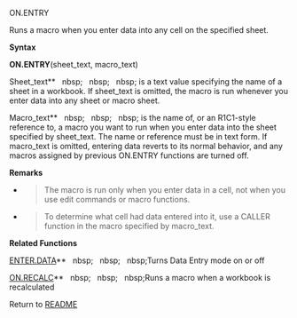 ON.ENTRY

Runs a macro when you enter data into any cell on the specified sheet.

**Syntax**

**ON.ENTRY**(sheet\_text, macro\_text)

Sheet\_text**&nbsp;&nbsp;&nbsp;nbsp;&nbsp;&nbsp;&nbsp;nbsp;&nbsp;&nbsp;&nbsp;nbsp;&nbsp;is a text value specifying the name
of a sheet in a workbook. If sheet\_text is omitted, the macro is run
whenever you enter data into any sheet or macro sheet.

Macro\_text**&nbsp;&nbsp;&nbsp;nbsp;&nbsp;&nbsp;&nbsp;nbsp;&nbsp;&nbsp;&nbsp;nbsp;&nbsp;is the name of, or an R1C1-style
reference to, a macro you want to run when you enter data into the sheet
specified by sheet\_text. The name or reference must be in text form. If
macro\_text is omitted, entering data reverts to its normal behavior,
and any macros assigned by previous ON.ENTRY functions are turned off.

**Remarks**

  - > The macro is run only when you enter data in a cell, not when you
    > use edit commands or macro functions.

  - > To determine what cell had data entered into it, use a CALLER
    > function in the macro specified by macro\_text.


**Related Functions**

[ENTER.DATA](ENTER.DATA.md)**&nbsp;&nbsp;&nbsp;nbsp;&nbsp;&nbsp;&nbsp;nbsp;&nbsp;&nbsp;&nbsp;nbsp;Turns Data Entry mode on or off

[ON.RECALC](ON.RECALC.md)**&nbsp;&nbsp;&nbsp;nbsp;&nbsp;&nbsp;&nbsp;nbsp;&nbsp;&nbsp;&nbsp;nbsp;Runs a macro when a workbook is recalculated



Return to [README](README.md)

